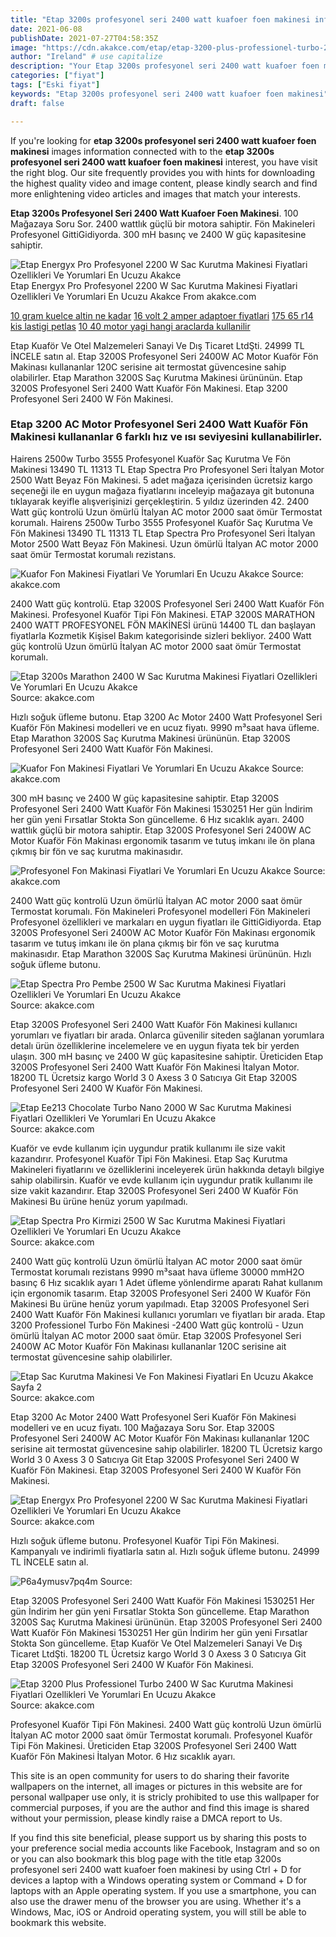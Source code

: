 ```yaml
---
title: "Etap 3200s profesyonel seri 2400 watt kuafoer foen makinesi info"
date: 2021-06-08
publishDate: 2021-07-27T04:58:35Z
image: "https://cdn.akakce.com/etap/etap-3200-plus-professionel-turbo-2400-w-z.jpg"
author: "Ireland" # use capitalize
description: "Your Etap 3200s profesyonel seri 2400 watt kuafoer foen makinesi images are ready. Etap 3200s profesyonel seri 2400 watt kuafoer foen makinesi are a topic that is being searched for and liked by netizens now. You can Find and Download the Etap 3200s profesyonel seri 2400 watt kuafoer foen makinesi files here. Get all free photos and vectors."
categories: ["fiyat"]
tags: ["Eski fiyat"]
keywords: "Etap 3200s profesyonel seri 2400 watt kuafoer foen makinesi"
draft: false

---
```


If you're looking for **etap 3200s profesyonel seri 2400 watt kuafoer foen makinesi** images information connected with to the **etap 3200s profesyonel seri 2400 watt kuafoer foen makinesi** interest, you have visit the right  blog.  Our site frequently  provides you with  hints  for downloading  the highest  quality video and image  content, please kindly search and find more enlightening video articles and images  that match your interests.

**Etap 3200s Profesyonel Seri 2400 Watt Kuafoer Foen Makinesi**. 100 Mağazaya Soru Sor. 2400 wattlık güçlü bir motora sahiptir. Fön Makineleri Profesyonel GittiGidiyorda. 300 mH basınç ve 2400 W güç kapasitesine sahiptir.

![Etap Energyx Pro Profesyonel 2200 W Sac Kurutma Makinesi Fiyatlari Ozellikleri Ve Yorumlari En Ucuzu Akakce](https://cdn.akakce.com/etap/etap-energyx-pro-profesyonel-2200-w-z.jpg "Etap Energyx Pro Profesyonel 2200 W Sac Kurutma Makinesi Fiyatlari Ozellikleri Ve Yorumlari En Ucuzu Akakce")
Etap Energyx Pro Profesyonel 2200 W Sac Kurutma Makinesi Fiyatlari Ozellikleri Ve Yorumlari En Ucuzu Akakce From akakce.com

[10 gram kuelce altin ne kadar](/10-gram-kuelce-altin-ne-kadar/)
[16 volt 2 amper adaptoer fiyatlari](/16-volt-2-amper-adaptoer-fiyatlari/)
[175 65 r14 kis lastigi petlas](/175-65-r14-kis-lastigi-petlas/)
[10 40 motor yagi hangi araclarda kullanilir](/10-40-motor-yagi-hangi-araclarda-kullanilir/)

Etap Kuaför Ve Otel Malzemeleri Sanayi Ve Dış Ticaret LtdŞti. 24999 TL İNCELE satın al. Etap 3200S Profesyonel Seri 2400W AC Motor Kuaför Fön Makinası kullananlar 120C serisine ait termostat güvencesine sahip olabilirler. Etap Marathon 3200S Saç Kurutma Makinesi ürününün. Etap 3200S Profesyonel Seri 2400 Watt Kuaför Fön Makinesi. Etap 3200 Profesyonel Seri 2400 W Fön Makinesi.

### Etap 3200 AC Motor Profesyonel Seri 2400 Watt Kuaför Fön Makinesi kullananlar 6 farklı hız ve ısı seviyesini kullanabilirler.

Hairens 2500w Turbo 3555 Profesyonel Kuaför Saç Kurutma Ve Fön Makinesi 13490 TL 11313 TL Etap Spectra Pro Profesyonel Seri İtalyan Motor 2500 Watt Beyaz Fön Makinesi. 5 adet mağaza içerisinden ücretsiz kargo seçeneği ile en uygun mağaza fiyatlarını inceleyip mağazaya git butonuna tıklayarak keyifle alışverişinizi gerçekleştirin. 5 yıldız üzerinden 42. 2400 Watt güç kontrolü Uzun ömürlü İtalyan AC motor 2000 saat ömür Termostat korumalı. Hairens 2500w Turbo 3555 Profesyonel Kuaför Saç Kurutma Ve Fön Makinesi 13490 TL 11313 TL Etap Spectra Pro Profesyonel Seri İtalyan Motor 2500 Watt Beyaz Fön Makinesi. Uzun ömürlü İtalyan AC motor 2000 saat ömür Termostat korumalı rezistans.


![Kuafor Fon Makinesi Fiyatlari Ve Yorumlari En Ucuzu Akakce](https://iis-akakce.akamaized.net/p.x?%2F%2Fm%2Emedia%2Damazon%2Ecom%2Fimages%2FI%2F318917fKhvL%2E%5FSL500%5F%2Ejpg "Kuafor Fon Makinesi Fiyatlari Ve Yorumlari En Ucuzu Akakce")
Source: akakce.com

2400 Watt güç kontrolü. Etap 3200S Profesyonel Seri 2400 Watt Kuaför Fön Makinesi. Profesyonel Kuaför Tipi Fön Makinesi. ETAP 3200S MARATHON 2400 WATT PROFESYONEL FÖN MAKİNESİ ürünü 14400 TL dan başlayan fiyatlarla Kozmetik Kişisel Bakım kategorisinde sizleri bekliyor. 2400 Watt güç kontrolü Uzun ömürlü İtalyan AC motor 2000 saat ömür Termostat korumalı.

![Etap 3200s Marathon 2400 W Sac Kurutma Makinesi Fiyatlari Ozellikleri Ve Yorumlari En Ucuzu Akakce](https://cdn.akakce.com/etap/etap-3200s-marathon-2400-w-z.jpg "Etap 3200s Marathon 2400 W Sac Kurutma Makinesi Fiyatlari Ozellikleri Ve Yorumlari En Ucuzu Akakce")
Source: akakce.com

Hızlı soğuk üfleme butonu. Etap 3200 Ac Motor 2400 Watt Profesyonel Seri Kuaför Fön Makinesi modelleri ve en ucuz fiyatı. 9990 m³saat hava üfleme. Etap Marathon 3200S Saç Kurutma Makinesi ürününün. Etap 3200S Profesyonel Seri 2400 Watt Kuaför Fön Makinesi.

![Kuafor Fon Makinesi Fiyatlari Ve Yorumlari En Ucuzu Akakce](https://iis-akakce.akamaized.net/p.x?%2F%2Fn11scdn%2Eakamaized%2Enet%2Fa1%2F1024%2Fkozmetik%2Dkisisel%2Dbakim%2Fsac%2Dkurutma%2Dve%2Dfon%2Dmakinesi%2Fjohnson%2Dmegafon%2D2400%2Dw%2Dprofesyonel%2Dturbo%2Dkuafor%2Dtipi%2Dfon%2Dmakinesi%5F%5F0575425532426877%2Ejpg "Kuafor Fon Makinesi Fiyatlari Ve Yorumlari En Ucuzu Akakce")
Source: akakce.com

300 mH basınç ve 2400 W güç kapasitesine sahiptir. Etap 3200S Profesyonel Seri 2400 Watt Kuaför Fön Makinesi 1530251 Her gün İndirim her gün yeni Fırsatlar Stokta Son güncelleme. 6 Hız sıcaklık ayarı. 2400 wattlık güçlü bir motora sahiptir. Etap 3200S Profesyonel Seri 2400W AC Motor Kuaför Fön Makinası ergonomik tasarım ve tutuş imkanı ile ön plana çıkmış bir fön ve saç kurutma makinasıdır.

![Profesyonel Fon Makinasi Fiyatlari Ve Yorumlari En Ucuzu Akakce](https://cdn.akakce.com/ventoso/ventoso-v5-silex5000-profesyonel-2500-w-fon-makinasi-x.jpg "Profesyonel Fon Makinasi Fiyatlari Ve Yorumlari En Ucuzu Akakce")
Source: akakce.com

2400 Watt güç kontrolü Uzun ömürlü İtalyan AC motor 2000 saat ömür Termostat korumalı. Fön Makineleri Profesyonel modelleri Fön Makineleri Profesyonel özellikleri ve markaları en uygun fiyatları ile GittiGidiyorda. Etap 3200S Profesyonel Seri 2400W AC Motor Kuaför Fön Makinası ergonomik tasarım ve tutuş imkanı ile ön plana çıkmış bir fön ve saç kurutma makinasıdır. Etap Marathon 3200S Saç Kurutma Makinesi ürününün. Hızlı soğuk üfleme butonu.

![Etap Spectra Pro Pembe 2500 W Sac Kurutma Makinesi Fiyatlari Ozellikleri Ve Yorumlari En Ucuzu Akakce](https://cdn.akakce.com/etap/etap-spectra-pro-pembe-2500-w-z.jpg "Etap Spectra Pro Pembe 2500 W Sac Kurutma Makinesi Fiyatlari Ozellikleri Ve Yorumlari En Ucuzu Akakce")
Source: akakce.com

Etap 3200S Profesyonel Seri 2400 Watt Kuaför Fön Makinesi kullanıcı yorumları ve fiyatları bir arada. Onlarca güvenilir siteden sağlanan yorumlara detalı ürün özelliklerine incelemelere ve en uygun fiyata tek bir yerden ulaşın. 300 mH basınç ve 2400 W güç kapasitesine sahiptir. Üreticiden Etap 3200S Profesyonel Seri 2400 Watt Kuaför Fön Makinesi İtalyan Motor. 18200 TL Ücretsiz kargo World 3 0 Axess 3 0 Satıcıya Git Etap 3200S Profesyonel Seri 2400 W Kuaför Fön Makinesi.

![Etap Ee213 Chocolate Turbo Nano 2000 W Sac Kurutma Makinesi Fiyatlari Ozellikleri Ve Yorumlari En Ucuzu Akakce](https://cdn.akakce.com/etap/etap-ee213-chocolate-turbo-nano-2000-w-z.jpg "Etap Ee213 Chocolate Turbo Nano 2000 W Sac Kurutma Makinesi Fiyatlari Ozellikleri Ve Yorumlari En Ucuzu Akakce")
Source: akakce.com

Kuaför ve evde kullanım için uygundur pratik kullanımı ile size vakit kazandırır. Profesyonel Kuaför Tipi Fön Makinesi. Etap Saç Kurutma Makineleri fiyatlarını ve özelliklerini inceleyerek ürün hakkında detaylı bilgiye sahip olabilirsin. Kuaför ve evde kullanım için uygundur pratik kullanımı ile size vakit kazandırır. Etap 3200S Profesyonel Seri 2400 W Kuaför Fön Makinesi Bu ürüne henüz yorum yapılmadı.

![Etap Spectra Pro Kirmizi 2500 W Sac Kurutma Makinesi Fiyatlari Ozellikleri Ve Yorumlari En Ucuzu Akakce](https://cdn.akakce.com/etap/etap-spectra-pro-kirmizi-2500-w-z.jpg "Etap Spectra Pro Kirmizi 2500 W Sac Kurutma Makinesi Fiyatlari Ozellikleri Ve Yorumlari En Ucuzu Akakce")
Source: akakce.com

2400 Watt güç kontrolü Uzun ömürlü İtalyan AC motor 2000 saat ömür Termostat korumalı rezistans 9990 m³saat hava üfleme 30000 mmH2O basınç 6 Hız sıcaklık ayarı 1 Adet üfleme yönlendirme aparatı Rahat kullanım için ergonomik tasarım. Etap 3200S Profesyonel Seri 2400 W Kuaför Fön Makinesi Bu ürüne henüz yorum yapılmadı. Etap 3200S Profesyonel Seri 2400 Watt Kuaför Fön Makinesi kullanıcı yorumları ve fiyatları bir arada. Etap 3200 Professionel Turbo Fön Makinesi -2400 Watt güç kontrolü - Uzun ömürlü İtalyan AC motor 2000 saat ömür. Etap 3200S Profesyonel Seri 2400W AC Motor Kuaför Fön Makinası kullananlar 120C serisine ait termostat güvencesine sahip olabilirler.

![Etap Sac Kurutma Makinesi Ve Fon Makinesi Fiyatlari En Ucuzu Akakce Sayfa 2](https://cdn.akakce.com/etap/etap-ee186-3-concept-flat-x.jpg "Etap Sac Kurutma Makinesi Ve Fon Makinesi Fiyatlari En Ucuzu Akakce Sayfa 2")
Source: akakce.com

Etap 3200 Ac Motor 2400 Watt Profesyonel Seri Kuaför Fön Makinesi modelleri ve en ucuz fiyatı. 100 Mağazaya Soru Sor. Etap 3200S Profesyonel Seri 2400W AC Motor Kuaför Fön Makinası kullananlar 120C serisine ait termostat güvencesine sahip olabilirler. 18200 TL Ücretsiz kargo World 3 0 Axess 3 0 Satıcıya Git Etap 3200S Profesyonel Seri 2400 W Kuaför Fön Makinesi. Etap 3200S Profesyonel Seri 2400 W Kuaför Fön Makinesi.

![Etap Energyx Pro Profesyonel 2200 W Sac Kurutma Makinesi Fiyatlari Ozellikleri Ve Yorumlari En Ucuzu Akakce](https://cdn.akakce.com/etap/etap-energyx-pro-profesyonel-2200-w-z.jpg "Etap Energyx Pro Profesyonel 2200 W Sac Kurutma Makinesi Fiyatlari Ozellikleri Ve Yorumlari En Ucuzu Akakce")
Source: akakce.com

Hızlı soğuk üfleme butonu. Profesyonel Kuaför Tipi Fön Makinesi. Kampanyalı ve indirimli fiyatlarla satın al. Hızlı soğuk üfleme butonu. 24999 TL İNCELE satın al.

![P6a4ymusv7pq4m](https://iis-akakce.akamaized.net/p.x?%2F%2Fcdn%2Edsmcdn%2Ecom%2Fty117%2Fproduct%2Fmedia%2Fimages%2F20210524%2F15%2F91137978%2F115673986%2F1%2F1%5Forg%5Fzoom%2Ejpg%3FboutiqueId%3D61%26merchantId%3D199459 "P6a4ymusv7pq4m")
Source: 

Etap 3200S Profesyonel Seri 2400 Watt Kuaför Fön Makinesi 1530251 Her gün İndirim her gün yeni Fırsatlar Stokta Son güncelleme. Etap Marathon 3200S Saç Kurutma Makinesi ürününün. Etap 3200S Profesyonel Seri 2400 Watt Kuaför Fön Makinesi 1530251 Her gün İndirim her gün yeni Fırsatlar Stokta Son güncelleme. Etap Kuaför Ve Otel Malzemeleri Sanayi Ve Dış Ticaret LtdŞti. 18200 TL Ücretsiz kargo World 3 0 Axess 3 0 Satıcıya Git Etap 3200S Profesyonel Seri 2400 W Kuaför Fön Makinesi.

![Etap 3200 Plus Professionel Turbo 2400 W Sac Kurutma Makinesi Fiyatlari Ozellikleri Ve Yorumlari En Ucuzu Akakce](https://cdn.akakce.com/etap/etap-3200-plus-professionel-turbo-2400-w-z.jpg "Etap 3200 Plus Professionel Turbo 2400 W Sac Kurutma Makinesi Fiyatlari Ozellikleri Ve Yorumlari En Ucuzu Akakce")
Source: akakce.com

Profesyonel Kuaför Tipi Fön Makinesi. 2400 Watt güç kontrolü Uzun ömürlü İtalyan AC motor 2000 saat ömür Termostat korumalı. Profesyonel Kuaför Tipi Fön Makinesi. Üreticiden Etap 3200S Profesyonel Seri 2400 Watt Kuaför Fön Makinesi İtalyan Motor. 6 Hız sıcaklık ayarı.

This site is an open community for users to do sharing their favorite wallpapers on the internet, all images or pictures in this website are for personal wallpaper use only, it is stricly prohibited to use this wallpaper for commercial purposes, if you are the author and find this image is shared without your permission, please kindly raise a DMCA report to Us.

If you find this site beneficial, please support us by sharing this posts to your preference social media accounts like Facebook, Instagram and so on or you can also bookmark this blog page with the title etap 3200s profesyonel seri 2400 watt kuafoer foen makinesi by using Ctrl + D for devices a laptop with a Windows operating system or Command + D for laptops with an Apple operating system. If you use a smartphone, you can also use the drawer menu of the browser you are using. Whether it's a Windows, Mac, iOS or Android operating system, you will still be able to bookmark this website.

